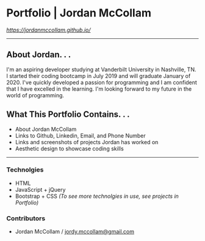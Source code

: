 # Portfolio | Jordan McCollam

*https://jordanmccollam.github.io/*

---

## About Jordan. . . 
I'm an aspiring developer studying at Vanderbilt University in Nashville, TN. I started their coding bootcamp in July 2019 and will graduate January of 2020. I've quickly developed a passion for programming and I am confident that I have excelled in the learning. I'm looking forward to my future in the world of programming.

## What This Portfolio Contains. . . 
* About Jordan McCollam
* Links to Github, Linkedin, Email, and Phone Number
* Links and screenshots of projects Jordan has worked on
* Aesthetic design to showcase coding skills

---

### Technolgies
- HTML
- JavaScript + jQuery
- Bootstrap + CSS
*(To see more technolgies in use, see projects in Portfolio)*

### Contributors
* Jordan McCollam / <jordy.mccollam@gmail.com>




